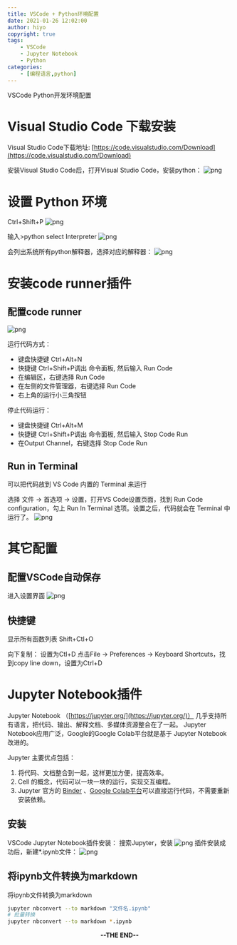 ```yaml
---
title: VSCode + Python环境配置
date: 2021-01-26 12:02:00
author: hiyo
copyright: true
tags:
	- VSCode
	- Jupyter Notebook
	- Python
categories: 
	- [编程语言,python]
---
```


VSCode Python开发环境配置
<!--more-->
# Visual Studio Code 下载安装
Visual Studio Code下载地址: [https://code.visualstudio.com/Download](https://code.visualstudio.com/Download)

安装Visual Studio Code后，打开Visual Studio Code，安装python：
![png](vscode-python.png)

# 设置 Python 环境
Ctrl+Shift+P
![png](vscode-python2.png)

输入\>python select Interpreter
![png](vscode-python-interpreter.png)

会列出系统所有python解释器，选择对应的解释器：
![png](vscode-python-interpreter2.png)

# 安装code runner插件

## 配置code runner
![png](vscode-python-coderunner.png)

运行代码方式：
* 键盘快捷键 Ctrl+Alt+N
* 快捷键 Ctrl+Shift+P调出 命令面板, 然后输入 Run Code
* 在编辑区，右键选择 Run Code
* 在左侧的文件管理器，右键选择 Run Code
* 右上角的运行小三角按钮

停止代码运行：
* 键盘快捷键 Ctrl+Alt+M
* 快捷键 Ctrl+Shift+P调出 命令面板, 然后输入 Stop Code Run
* 在Output Channel，右键选择 Stop Code Run


## Run in Terminal
可以把代码放到 VS Code 内置的 Terminal 来运行

选择 文件 -> 首选项 -> 设置，打开VS Code设置页面，找到 Run Code configuration，勾上 Run In Terminal 选项。设置之后，代码就会在 Terminal 中运行了。
![png](vscode-python-terminal.png)


# 其它配置
## 配置VSCode自动保存
进入设置界面
![png](vscode-autosave.png)

## 快捷键
显示所有函数列表
Shift+Ctl+O

向下复制：
设置为Ctl+D
点击File -> Preferences -> Keyboard Shortcuts，找到copy line down，设置为Ctrl+D

# Jupyter Notebook插件
Jupyter Notebook （[https://jupyter.org/](https://jupyter.org/)）
几乎支持所有语言，把代码、输出、解释文档、多媒体资源整合在了一起。 Jupyter Notebook应用广泛，Google的Google Colab平台就是基于 Jupyter Notebook改进的。

Jupyter 主要优点包括：
1. 将代码、文档整合到一起，这样更加方便，提高效率。
2. Cell 的概念，代码可以一块一块的运行，实现交互编程。
3. Jupyter 官方的 [Binder](https://mybinder.readthedocs.io/en/latest/index.html) 、[Google Colab平台](https://colab.research.google.com/notebooks/welcome.ipynb)可以直接运行代码，不需要重新安装依赖。

## 安装

VSCode Jupyter Notebook插件安装：
搜索Jupyter，安装
![png](vscode-python-jupyter.png)
插件安装成功后，新建\*.ipynb文件：
![png](vscode-python-ipynb.png)

## 将ipynb文件转换为markdown
将ipynb文件转换为markdown
```bash
jupyter nbconvert --to markdown "文件名.ipynb"
# 批量转换
jupyter nbconvert --to markdown *.ipynb 
```


<center><b>--THE END--<b></center>